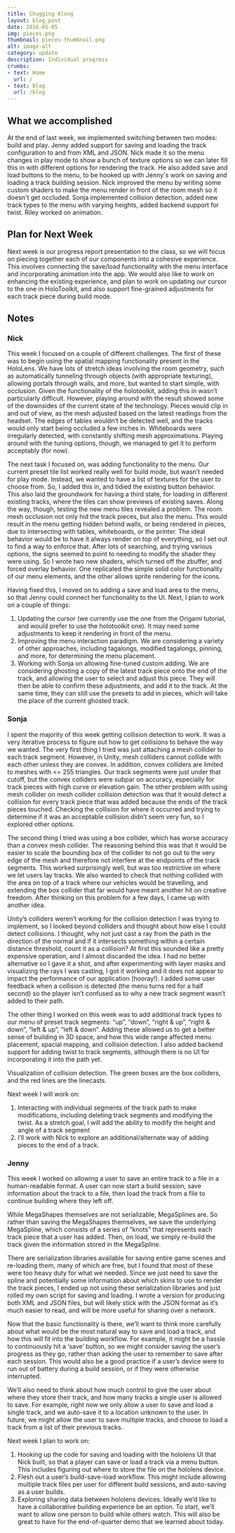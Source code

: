```yaml
---
title: Chugging Along
layout: blog_post
date: 2016-05-05
img: pieces.png
thumbnail: pieces-thumbnail.png
alt: image-alt
category: update
description: Individual progress 
crumbs: 
- text: Home
  url: /
- text: Blog
  url: /blog
---
```


## What we accomplished 

At the end of last week, we implemented switching between two modes: build and play. Jenny added support for saving and loading the track configuration to and from XML and JSON. Nick made it so the menu changes in play mode to show a bunch of texture options so we can later fill this in with different options for rendering the track. He also added save and load buttons to the menu, to be hooked up with Jenny's work on saving and loading a track building session. Nick improved the menu by writing some custom shaders to make the menu render in front of the room mesh so it doesn't get occluded. Sonja implemented collision detection, added new track types to the menu with varying heights, added backend support for twist. Riley worked on animation.


## Plan for Next Week
Next week is our progress report presentation to the class, so we will focus on piecing together each of our components into a cohesive experience. This involves connecting the save/load functionality with the menu interface and incorporating animation into the app. We would also like to work on enhancing the existing experience, and plan to work on updating our cursor to the one in HoloToolkit, and also support fine-grained adjustments for each track piece during build mode.


## Notes

### Nick

This week I focused on a couple of different challenges. The first of these was to begin using the spatial mapping functionality present in the HoloLens. We have lots of stretch ideas involving the room geometry, such as automatically tunneling through objects (with appropriate texturing), allowing portals through walls, and more, but wanted to start simple, with occlusion. Given the functionality of the holotoolkit, adding this in wasn’t particularly difficult. However, playing around with the result showed some of the downsides of the current state of the technology. Pieces would clip in and out of view, as the mesh adjusted based on the latest readings from the headset. The edges of tables wouldn’t be detected well, and the tracks would only start being occluded a few inches in. Whiteboards were irregularly detected, with constantly shifting mesh approximations. Playing around with the tuning options, though, we managed to get it to perform acceptably (for now).

The next task I focused on, was adding functionality to the menu. Our current preset tile list worked really well for build mode, but wasn’t needed for play mode. Instead, we wanted to have a list of textures for the user to choose from. So, I added this in, and tidied the existing button behavior. This also laid the groundwork for having a third state, for loading in different existing tracks, where the tiles can show previews of existing saves. Along the way, though, testing the new menu tiles revealed a problem. The room mesh occlusion not only hid the track pieces, but also the menu. This would result in the menu getting hidden behind walls, or being rendered in pieces, due to intersecting with tables, whiteboards, or the printer. The ideal behavior would be to have it always render on top of everything, so I set out to find a way to enforce that. After lots of searching, and trying various options, the signs seemed to point to needing to modify the shader they were using. So I wrote two new shaders, which turned off the zbuffer, and forced overlay behavior. One replicated the simple solid color functionality of our menu elements, and the other allows sprite rendering for the icons.

Having fixed this, I moved on to adding a save and load area to the menu, so that Jenny could connect her functionality to the UI. Next, I plan to work on a couple of things:

1. Updating the cursor (we currently use the one from the Origami tutorial, and would prefer to use the holotoolkit one). It may need some adjustments to keep it rendering in front of the menu.
2. Improving the menu interaction paradigm. We are considering a variety of other approaches, including tagalongs, modified tagalongs, pinning, and more, for determining the menu placement.
3. Working with Sonja on allowing fine-tuned custom adding. We are considering ghosting a copy of the latest track piece onto the end of the track, and allowing the user to select and adjust this piece. They will then be able to confirm these adjustments, and add it to the track. At the same time, they can still use the presets to add in pieces, which will take the place of the current ghosted track.


### Sonja

I spent the majority of this week getting collision detection to work. It was a very iterative process to figure out how to get collisions to behave the way we wanted. The very first thing I tried was just attaching a mesh collider to each track segment. However, in Unity, mesh colliders cannot collide with each other unless they are convex. In addition, convex colliders are limited to meshes with <= 255 triangles. Our track segments were just under that cutoff, but the convex colliders were subpar on accuracy, especially for track pieces with high curve or elevation gain. The other problem with using mesh collider on mesh collider collision detection was that it would detect a collision for every track piece that was added because the ends of the track pieces touched. Checking the collision for where it occurred and trying to determine if it was an acceptable collision didn’t seem very fun, so I explored other options. 

The second thing I tried was using a box collider, which has worse accuracy than a convex mesh collider. The reasoning behind this was that it would be easier to scale the bounding box of the collider to not go out to the very edge of the mesh and therefore not interfere at the endpoints of the track segments. This worked surprisingly well, but was too restrictive on where we let users lay tracks. We also wanted to check that nothing collided with the area on top of a track where our vehicles would be travelling, and extending the box collider that far would have meant another hit on creative freedom. After thinking on this problem for a few days, I came up with another idea.

Unity’s colliders weren’t working for the collision detection I was trying to implement, so I looked beyond colliders and thought about how else I could detect collisions. I thought, why not just cast a ray from the path in the direction of the normal and if it intersects something within a certain distance threshold, count it as a collision? At first this sounded like a pretty expensive operation, and I almost discarded the idea. I had no better alternative so I gave it a shot, and after experimenting with layer masks and visualizing the rays I was casting, I got it working and it does not appear to impact the performance of our application (hooray!). I added some user feedback when a collision is detected (the menu turns red for a half second) so the player isn’t confused as to why a new track segment wasn’t added to their path.

The other thing I worked on this week was to add additional track types to our menu of preset track segments: “up”, “down”, “right & up”, “right & down”, “left & up”, “left & down”. Adding these allowed us to get a better sense of building in 3D space, and how this wide range affected menu placement, spacial mapping, and collision detection. I also added backend support for adding twist to track segments, although there is no UI for incorporating it into the path yet.


<div class="row">
	<div class="col-lg-12 col-md-12 col-sm-12">
	    <img src="{{ "/img/collision-detection.png" | prepend: site.baseurl }}" class="img-responsive img-centered image-max" alt="" />
	</div>
</div>
Visualization of collision detection. The green boxes are the box colliders, and the red lines are the linecasts.


Next week I will work on:

1. Interacting with individual segments of the track path to make modifications, including deleting track segments and modifying the twist. As a stretch goal, I will add the ability to modify the height and angle of a track segment
2. I’ll work with Nick to explore an additional/alternate way of adding pieces to the end of a track.

 

### Jenny

This week I worked on allowing a user to save an entire track to a file in a human-readable format. A user can now start a build session, save information about the track to a file, then load the track from a file to continue building where they left off. 

While MegaShapes themselves are not serializable, MegaSplines are. So rather than saving the MegaShapes themselves, we save the underlying MegaSpline, which consists of a series of “knots” that represents each track piece that a user has added. Then, on load, we simply re-build the track given the information stored in the MegaSpline.

There are serialization libraries available for saving entire game scenes and re-loading them, many of which are free, but I found that most of these were too heavy duty for what we needed. Since we just need to save the spline and potentially some information about which skins to use to render the track pieces, I ended up not using these serialization libraries and just rolled my own script for saving and loading. I wrote a version for producing both XML and JSON files, but will likely stick with the JSON format as it’s much easier to read, and will be more useful for sharing over a network.

Now that the basic functionality is there, we’ll want to think more carefully about what would be the most natural way to save and load a track, and how this will fit into the building workflow. For example, it might be a hassle to continuously hit a ‘save’ button, so we might consider saving the user’s progress as they go, rather than asking the user to remember to save after each session. This would also be a good practice if a user’s device were to run out of battery during a build session, or if they were otherwise interrupted.

We’ll also need to think about how much control to give the user about where they store their track, and how many tracks a single user is allowed to save. For example, right now we only allow a user to save and load a single track, and we auto-save it to a location unknown to the user. In future, we might allow the user to save multiple tracks, and choose to load a track from a list of their previous tracks.

Next week I plan to work on: 

1. Hooking up the code for saving and loading with the hololens UI that Nick built, so that a player can save or load a track via a menu button. This includes figuring out where to store the file on the hololens device.
2. Flesh out a user’s build-save-load workflow. This might include allowing multiple track files per user for different build sessions, and auto-saving as a user builds.
3. Exploring sharing data between hololens devices. Ideally we’d like to have a collaborative building experience be an option. To start, we’ll want to allow one person to build while others watch. This will also be great to have for the end-of-quarter demo that we learned about today.
